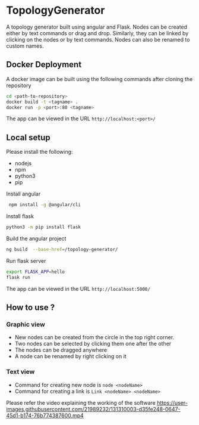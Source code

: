 # TopologyGenerator

A topology generator built using angular and Flask. Nodes can be created either by text commands or drag and drop. Similarly, they can be linked by clicking on the nodes or by text commands. Nodes can also be renamed to custom names.  

## Docker Deployment
A docker image can be built using the following commands after cloning the repository
```bash
cd <path-to-repository>
docker build -t <tagname> .
docker run -p <port>:80 <tagname>
```
The app can be viewed in the URL `http://localhost:<port>/`

## Local setup

Please install the following:
- nodejs
- npm
- python3
- pip

Install angular
```bash
 npm install -g @angular/cli 
```

Install flask
```bash
python3 -m pip install flask
```

Build the angular project
```bash
ng build  --base-href=/topology-generator/
```

Run flask server
```bash
export FLASK_APP=hello
flask run
```
The app can be viewed in the URL `http://localhost:5000/`

## How to use ?

### Graphic view
 - New nodes can be created from the circle in the top right corner.
 - Two nodes can be selected by clicking them one after the other
 - The nodes can be dragged anywhere
 - A node can be renamed by right clicking on it

### Text view
 - Command for creating new node is `node <nodeName>`
 - Command for creating a link is `Link <nodeName> <nodeName>`


Please refer the video explaining the working of the software
https://user-images.githubusercontent.com/21989232/131310003-d35fe248-0647-45d1-b174-76b774387600.mp4






